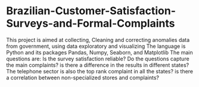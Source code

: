 # Brazilian-Customer-Satisfaction-Surveys-and-Formal-Complaints
This project is aimed at collecting, Cleaning and correcting anomalies data from government, using data exploratory and visualizing 
The language is Python and its packages Pandas, Numpy, Seaborn, and Matplotlib 
The main questions are:
Is the survey satisfaction reliable?
Do the questions capture the main complaints? 
is there a difference in the results in different states? The telephone sector is also the top rank complaint in all the states?
is there a correlation between non-specialized stores and complaints?
